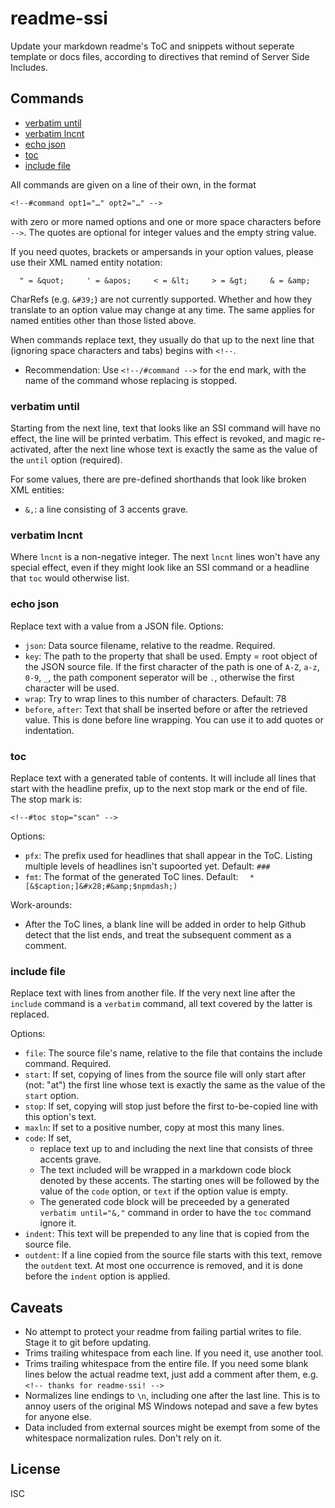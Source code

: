 ﻿
<!--#echo json="package.json" key="name" underline="=" -->
readme-ssi
==========
<!--/#echo -->

<!--#echo json="package.json" key="description" -->
Update your markdown readme's ToC and snippets without seperate template or
docs files, according to directives that remind of Server Side Includes.
<!--/#echo -->


Commands
--------
<!--#toc -->
  * [verbatim until](#verbatim-until)
  * [verbatim lncnt](#verbatim-lncnt)
  * [echo json](#echo-json)
  * [toc](#toc)
  * [include file](#include-file)

<!--/#toc -->

All commands are given on a line of their own, in the format
<!--#verbatim until="&," -->
```text
<!--#command opt1="…" opt2="…" -->
```

with zero or more named options and one or more space characters before `-->`.
The quotes are optional for integer values and the empty string value.

If you need quotes, brackets or ampersands in your option values,
please use their XML named entity notation:
```text
  " = &quot;     ' = &apos;     < = &lt;     > = &gt;     & = &amp;
```
CharRefs (e.g. `&#39;`) are not currently supported. Whether and how they
translate to an option value may change at any time. The same applies for
named entities other than those listed above.

When commands replace text, they usually do that up to the next line that
(ignoring space characters and tabs) begins with `<!--`.
  * Recommendation: Use `<!--/#command -->` for the end mark,
    with the name of the command whose replacing is stopped.


### verbatim until
Starting from the next line, text that looks like an SSI command will have
no effect, the line will be printed verbatim. This effect is revoked,
and magic re-activated, after the next line whose text is exactly the same
as the value of the `until` option (required).

For some values, there are pre-defined shorthands that look like broken
XML entities:

  * `&,`: a line consisting of 3 accents grave.


### verbatim lncnt
Where `lncnt` is a non-negative integer. The next `lncnt` lines won't have
any special effect, even if they might look like an SSI command or a headline
that `toc` would otherwise list.


### echo json
Replace text with a value from a JSON file. Options:
  * `json`: Data source filename, relative to the readme. Required.
  * `key`: The path to the property that shall be used.
    Empty = root object of the JSON source file.
    If the first character of the path is one of `A-Z`, `a-z`, `0-9`, `_`,
    the path component seperator will be `.`, otherwise the first character
    will be used.
  * `wrap`: Try to wrap lines to this number of characters. Default: 78
  * `before`, `after`: Text that shall be inserted before or after the
    retrieved value. This is done before line wrapping. You can use it
    to add quotes or indentation.


### toc
Replace text with a generated table of contents.
It will include all lines that start with the headline prefix,
up to the next stop mark or the end of file. The stop mark is:
<!--#include file="README.md" start="&lt;!--snip:toc-stop--&gt;"
  maxln=1 code="" -->
<!--#verbatim lncnt="3" -->
```text
<!--#toc stop="scan" -->
```
<!--/#include -->

<!--  Coming up: &nbsp; and HTML code tag. Because even if Github fixes
      its markdown renderer, there will be others that trim whitespace
      from code quotes. -->
Options:
  * `pfx`: The prefix used for headlines that shall appear in the ToC.
    Listing multiple levels of headlines isn't supoorted yet.
    Default: <code>###&nbsp;</code>
  * `fmt`: The format of the generated ToC lines.
    Default: <code>&nbsp; * &#x5B;&amp;$caption;]&#x28;#&amp;$npmdash;)</code>

Work-arounds:
  * After the ToC lines, a blank line will be added in order to help Github
    detect that the list ends, and treat the subsequent comment as a comment.


### include file
Replace text with lines from another file.
If the very next line after the `include` command is a `verbatim` command,
all text covered by the latter is replaced.

Options:
  * `file`: The source file's name, relative to the file that contains the
    include command. Required.
  * `start`: If set, copying of lines from the source file will only start
    after (not: "at") the first line whose text is exactly the same as the
    value of the `start` option.
  * `stop`: If set, copying will stop just before the first to-be-copied line
    with this option's text.
  * `maxln`: If set to a positive number, copy at most this many lines.
  * `code`: If set,
    * replace text up to and including the next line that consists of three
      accents grave.
    * The text included will be wrapped in a markdown code block denoted by
      these accents. The starting ones will be followed by the value of the
      `code` option, or `text` if the option value is empty.
    * The generated code block will be preceeded by a generated
      `verbatim until="&,"` command in order to have the `toc`
      command ignore it.
  * `indent`: This text will be prepended to any line that is copied from the
    source file.
  * `outdent`: If a line copied from the source file starts with this text,
    remove the `outdent` text. At most one occurrence is removed, and it is
    done before the `indent` option is applied.







<!--snip:toc-stop-->
<!--#toc stop="scan" -->


Caveats
-------
  * No attempt to protect your readme from failing partial writes to file.
    Stage it to git before updating.
  * Trims trailing whitespace from each line. If you need it, use another tool.
  * Trims trailing whitespace from the entire file. If you need some blank
    lines below the actual readme text, just add a comment after them, e.g.
    `<!-- thanks for readme-ssi! -->`
  * Normalizes line endings to `\n`, including one after the last line.
    This is to annoy users of the original MS Windows notepad and save
    a few bytes for anyone else.
  * Data included from external sources might be exempt from some of the
    whitespace normalization rules. Don't rely on it.



License
-------
<!--#echo json="package.json" key=".license" -->
ISC
<!--/#echo -->
